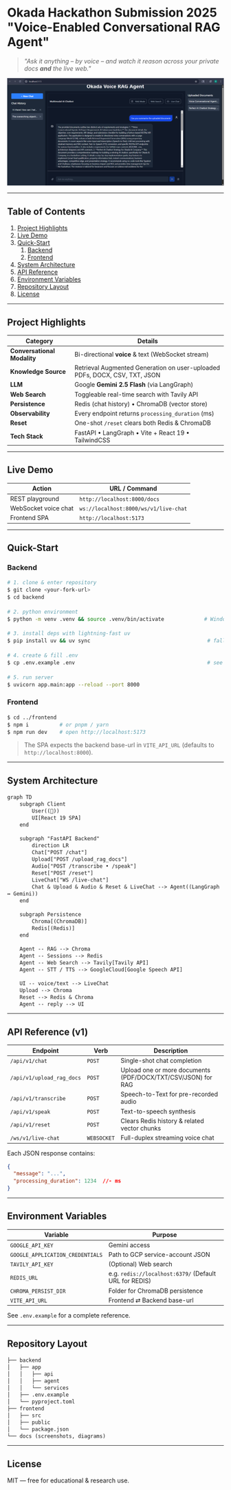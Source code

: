 # Okada Hackathon Submission 2025 "Voice-Enabled Conversational RAG Agent"

> _"Ask it anything – by voice – and watch it reason across your private docs **and** the live web."_


![Demo](image.png)

---

## Table of Contents
1. [Project Highlights](#project-highlights)
2. [Live Demo](#live-demo)
3. [Quick-Start](#quick-start)
   1. [Backend](#backend)
   2. [Frontend](#frontend)
4. [System Architecture](#system-architecture)
5. [API Reference](#api-reference)
6. [Environment Variables](#environment-variables)
7. [Repository Layout](#repository-layout)
8. [License](#license)

---

## Project Highlights

| Category | Details |
|----------|---------|
| **Conversational Modality** | Bi-directional **voice** & text (WebSocket stream) |
| **Knowledge Source** | Retrieval Augmented Generation on user-uploaded PDFs, DOCX, CSV, TXT, JSON |
| **LLM** | Google **Gemini 2.5 Flash** (via LangGraph) |
| **Web Search** | Toggleable real-time search with Tavily API |
| **Persistence** | Redis (chat history) • ChromaDB (vector store) |
| **Observability** | Every endpoint returns `processing_duration` (ms) |
| **Reset** | One-shot `/reset` clears both Redis & ChromaDB |
| **Tech Stack** | FastAPI • LangGraph • Vite + React 19 • TailwindCSS |

---

## Live Demo

| Action | URL / Command |
|--------|---------------|
| REST playground | `http://localhost:8000/docs` |
| WebSocket voice chat | `ws://localhost:8000/ws/v1/live-chat` |
| Frontend SPA | `http://localhost:5173` |

---

## Quick-Start

### Backend

```bash
# 1. clone & enter repository
$ git clone <your-fork-url>
$ cd backend

# 2. python environment
$ python -m venv .venv && source .venv/bin/activate             # Windows: .venv\Scripts\activate

# 3. install deps with lightning-fast uv
$ pip install uv && uv sync                                      # falls back to pip if uv unavailable

# 4. create & fill .env
$ cp .env.example .env                                           # see table below for keys

# 5. run server
$ uvicorn app.main:app --reload --port 8000
```

### Frontend

```bash
$ cd ../frontend
$ npm i          # or pnpm / yarn
$ npm run dev    # open http://localhost:5173
```

> The SPA expects the backend base-url in `VITE_API_URL` (defaults to `http://localhost:8000`).

---

## System Architecture

```mermaid
graph TD
    subgraph Client
        User((🎤))
        UI[React 19 SPA]
    end

    subgraph "FastAPI Backend"
        direction LR
        Chat["POST /chat"]
        Upload["POST /upload_rag_docs"]
        Audio["POST /transcribe • /speak"]
        Reset["POST /reset"]
        LiveChat["WS /live-chat"]
        Chat & Upload & Audio & Reset & LiveChat --> Agent((LangGraph ↔ Gemini))
    end

    subgraph Persistence
        Chroma[(ChromaDB)]
        Redis[(Redis)]
    end

    Agent -- RAG --> Chroma
    Agent -- Sessions --> Redis
    Agent -- Web Search --> Tavily[Tavily API]
    Agent -- STT / TTS --> GoogleCloud[Google Speech API]

    UI -- voice/text --> LiveChat
    Upload --> Chroma
    Reset --> Redis & Chroma
    Agent -- reply --> UI
```

---

## API Reference (v1)

| Endpoint | Verb | Description |
|----------|------|-------------|
| `/api/v1/chat` | `POST` | Single-shot chat completion |
| `/api/v1/upload_rag_docs` | `POST` | Upload one or more documents (PDF/DOCX/TXT/CSV/JSON) for RAG |
| `/api/v1/transcribe` | `POST` | Speech-to-Text for pre-recorded audio |
| `/api/v1/speak` | `POST` | Text-to-speech synthesis |
| `/api/v1/reset` | `POST` | Clears Redis history & related vector chunks |
| `/ws/v1/live-chat` | `WEBSOCKET` | Full-duplex streaming voice chat |

Each JSON response contains:
```json
{
  "message": "...",
  "processing_duration": 1234  //- ms
}
```

---

## Environment Variables
| Variable | Purpose |
|----------|---------|
| `GOOGLE_API_KEY` | Gemini access |
| `GOOGLE_APPLICATION_CREDENTIALS` | Path to GCP service-account JSON |
| `TAVILY_API_KEY` | (Optional) Web search |
| `REDIS_URL` | e.g. `redis://localhost:6379/` (Default URL for REDIS) |
| `CHROMA_PERSIST_DIR` | Folder for ChromaDB persistence |
| `VITE_API_URL` | Frontend ⇄ Backend base-url |

See `.env.example` for a complete reference.

---

## Repository Layout

```
├── backend
│   ├── app
│   │   ├── api
│   │   ├── agent
│   │   └── services
│   ├── .env.example
│   └── pyproject.toml
├── frontend
│   ├── src
│   ├── public
│   └── package.json
└── docs (screenshots, diagrams)
```

---

## License
MIT ― free for educational & research use.
